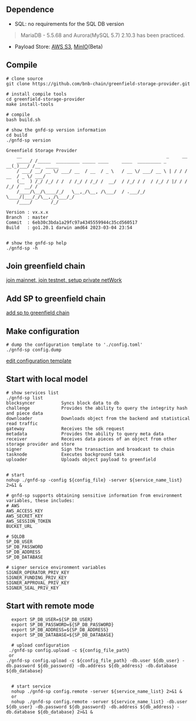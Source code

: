 ## Dependence

* SQL: no requirements for the SQL DB version

> MariaDB - 5.5.68 and Aurora(MySQL 5.7) 2.10.3 has been practiced.

* Payload Store: [AWS S3](https://aws.amazon.com/s3), [MinIO](https://min.io)(Beta)

## Compile

```shell
# clone source
git clone https://github.com/bnb-chain/greenfield-storage-provider.git

# install compile tools
cd greenfield-storage-provider
make install-tools 

# compile
bash build.sh

# show the gnfd-sp version information
cd build
./gnfd-sp version

Greenfield Storage Provider
    __                                                       _     __
    _____/ /_____  _________ _____ ____     ____  _________ _   __(_)___/ /__  _____
    / ___/ __/ __ \/ ___/ __  / __  / _ \   / __ \/ ___/ __ \ | / / / __  / _ \/ ___/
    (__  ) /_/ /_/ / /  / /_/ / /_/ /  __/  / /_/ / /  / /_/ / |/ / / /_/ /  __/ /
    /____/\__/\____/_/   \__,_/\__, /\___/  / .___/_/   \____/|___/_/\__,_/\___/_/
    /____/       /_/

Version : vx.x.x
Branch  : master
Commit  : 6eb30c3bda1a29fc97a4345559944c35cd560517
Build   : go1.20.1 darwin amd64 2023-03-04 23:54


# show the gnfd-sp help
./gnfd-sp -h
```

## Join greenfield chain
[join mainnet, join testnet, setup private netWork](https://github.com/bnb-chain/greenfield/tree/master/docs/tutorial)

## Add SP to greenfield chain
[add sp to greenfield chain](https://github.com/bnb-chain/greenfield/blob/fynn/doc/docs/tutorial/07-storage-provider.md)

## Make configuration
  ```shell
  # dump the configuration template to './config.toml'
  ./gnfd-sp config.dump
  ```

[edit configuration template](../../config/config_template.toml)

## Start with local model
```shell
# show services list
./gnfd-sp list
blocksyncer          Syncs block data to db
challenge            Provides the ability to query the integrity hash and piece data
downloader           Downloads object from the backend and statistical read traffic
gateway              Receives the sdk request
metadata             Provides the ability to query meta data
receiver             Receives data pieces of an object from other storage provider and store
signer               Sign the transaction and broadcast to chain
tasknode             Executes background task
uploader             Uploads object payload to greenfield


# start 
nohup ./gnfd-sp -config ${config_file} -server ${service_name_list} 2>&1 &

# gnfd-sp supports obtaining sensitive information from environment variables, these includes:
# AWS
AWS_ACCESS_KEY 
AWS_SECRET_KEY
AWS_SESSION_TOKEN
BUCKET_URL

# SQLDB
SP_DB_USER
SP_DB_PASSWORD
SP_DB_ADDRESS
SP_DB_DATABASE

# signer service environment variables
SIGNER_OPERATOR_PRIV_KEY
SIGNER_FUNDING_PRIV_KEY
SIGNER_APPROVAL_PRIV_KEY
SIGNER_SEAL_PRIV_KEY
```

## Start with remote mode

```shell
  export SP_DB_USER=${SP_DB_USER}
  export SP_DB_PASSWORD=${SP_DB_PASSWORD}
  export SP_DB_ADDRESS=${SP_DB_ADDRESS}
  export SP_DB_DATABASE=${SP_DB_DATABASE}
  
  # upload configuration
 ./gnfd-sp config.upload -c ${config_file_path}
 or
./gnfd-sp config.upload -c ${config_file_path} -db.user ${db_user} -db.password ${db_password} -db.address ${db_address} -db.database ${db_database}
  

  # start service
  nohup ./gnfd-sp config.remote -server ${service_name_list} 2>&1 &
  or 
  nohup ./gnfd-sp config.remote -server ${service_name_list} -db.user ${db_user} -db.password ${db_password} -db.address ${db_address} -db.database ${db_database} 2>&1 &
```
